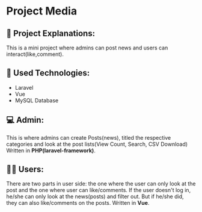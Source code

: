 # Project Media
## 🚀 Project Explanations:
<p>This is a mini project where admins can post news and users can interact(like,comment).</p>

## 📂 Used Technologies:
<ul>
    <li>Laravel</li>
    <li>Vue</li>
    <li>MySQL Database</li>
</ul>

## 💻 Admin:
<p>
This is where admins can create Posts(news), titled the respective categories and look at the post lists(View Count, Search, CSV Download)
Written in <b>PHP(laravel-framework)</b>.
</p>

## 🧑‍💻 Users:
<p>
There are two parts in user side: the one where the user can only look at the post and the one where user can like/comments. If the user doesn't log in, he/she can only look at the news(posts) and filter out. But if he/she did, they can also like/comments on the posts. Written in <b>Vue</b>.
</p>
